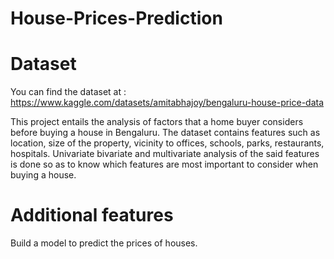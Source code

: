 # House-Prices-Prediction

# Dataset
You can find the dataset at : https://www.kaggle.com/datasets/amitabhajoy/bengaluru-house-price-data

This project entails the analysis of factors that a home buyer considers before buying a house in Bengaluru.
The dataset contains features such as location, size of the property, vicinity to offices, schools, parks, restaurants, hospitals. 
Univariate bivariate and multivariate analysis of the said features is done so as to know which features are most important to consider when buying a house.


# Additional features
Build a model to predict the prices of houses.
